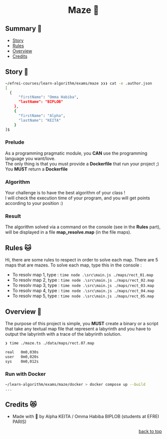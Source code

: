 <h1 align="center">
  Maze 🦄
</h1>

## <a name='summary'> Summary 🦄</a>

* [Story](#story)
* [Rules](#rules)
* [Overview](#overview)
* [Credits](#credits)

## <a name='story'>Story 🦊</a>

```sh
~/efrei-courses/learn-algorithm/exams/maze ❯❯❯ cat -e .author.json
[
  {
      "firstName": "Omma Habiba",
      "lastName": "BIPLOB"
    },
    {
      "firstName": "Alpha",
      "lastName": "KEITA"
    }
]$
```

### Prelude

As a programming pragmatic module, you **CAN** use the programming language you want/love.<br />
The only thing is that you must provide a **Dockerfile** that run your project ;)
You **MUST** return a **Dockerfile**

### Algorithm

Your challenge is to have the best algorithm of your class ! <br />
I will check the execution time of your program, and you will get points according to your position :)

### Result

The algorithm solved via a command on the console (see in the **Rules** part), will be displayed in a file **map_resolve.map** (in the file maps).

## <a name='rules'> Rules 🐱</a>

Hi, there are some rules to respect in order to solve each map. There are 5 maps that are mazes. To solve each map, type this in the console :

* To resolv map 1, type : ```time node .\src\main.js ./maps/rect_01.map``` 
* To resolv map 2, type : ```time node .\src\main.js ./maps/rect_02.map```
* To resolv map 3, type : ```time node .\src\main.js ./maps/rect_03.map``` 
* To resolv map 4, type : ```time node .\src\main.js ./maps/rect_04.map``` 
* To resolv map 5, type : ```time node .\src\main.js ./maps/rect_05.map```

## <a name='overview'>Overview 🐨</a>

The purpose of this project is simple, you **MUST** create a binary or a script that take any textual map file that represent a labyrinth and you have to output the labyrinth with a trace of the labyrinth solution.
```sh
❯ time ./maze.ts ./data/maps/rect.07.map

real   0m0,030s
user   0m0,020s
sys    0m0,012s
```

### Run with Docker
```sh
~/learn-algorithm/exams/maze/docker > docker compose up --build
...
```

## <a name='credits'>Credits 😻</a>

* Made with 💛 by Alpha KEITA / Omma Habiba BIPLOB (students at EFREI PARIS)

<p align="right"><a href="#top">back to top</a></p>
